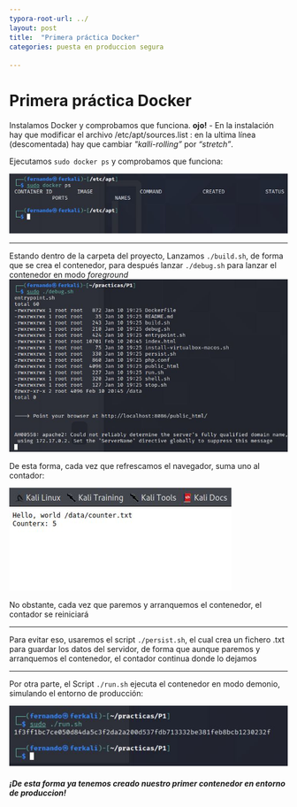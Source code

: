 ```yaml
---
typora-root-url: ../
layout: post
title:  "Primera práctica Docker"
categories: puesta en produccion segura

---
```

# Primera práctica Docker

Instalamos Docker y comprobamos que funciona. **ojo!** - En la instalación hay que modificar el archivo /etc/apt/sources.list : en la ultima línea (descomentada) hay que cambiar _"kalli-rolling”_ por _“stretch”_.

Ejecutamos `sudo docker ps` y comprobamos que funciona:

![](/images/practica_docker/docker01.JPG)

***

Estando dentro de la carpeta del proyecto, Lanzamos `./build.sh`, de forma que se crea el contenedor, para después lanzar `./debug.sh` para lanzar el contenedor en modo _foreground_![docker02](/images/practica_docker/docker02.JPG)

 De esta forma, cada vez que refrescamos el navegador, suma uno al contador:

![docker03](/images/practica_docker/docker03.JPG)

No obstante, cada vez que paremos y arranquemos el contenedor, el contador se reiniciará

***

Para evitar eso, usaremos el script `./persist.sh`, el cual crea un fichero .txt para guardar los datos del servidor, de forma que aunque paremos y arranquemos el contenedor, el contador continua donde lo dejamos

***

Por otra parte, el Script `./run.sh` ejecuta el contenedor en modo demonio, simulando el entorno de producción:

![docker05](/images/practica_docker/docker05.JPG)

##### ¡De esta forma ya tenemos creado nuestro primer contenedor en entorno de produccion!